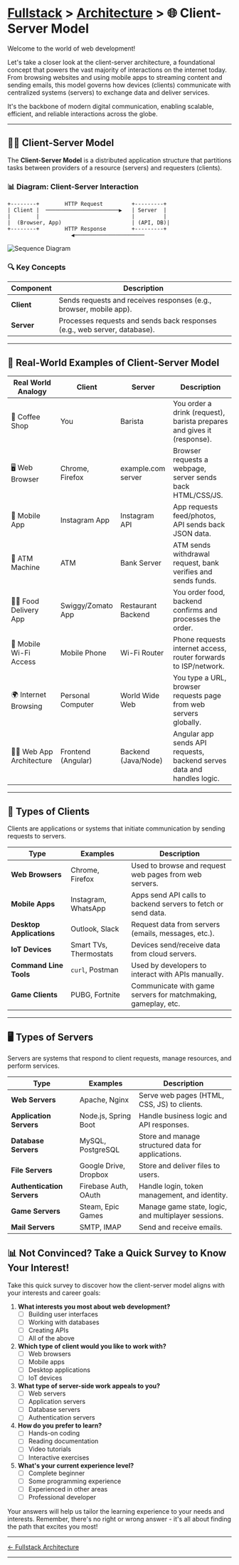 # [Fullstack](../../) > [Architecture](../) > 🌐 Client-Server Model

Welcome to the world of web development! 

Let's take a closer look at the client-server architecture, a foundational concept that powers the vast majority of interactions on the internet today. From browsing websites and using mobile apps to streaming content and sending emails, this model governs how devices (clients) communicate with centralized systems (servers) to exchange data and deliver services. 

It's the backbone of modern digital communication, enabling scalable, efficient, and reliable interactions across the globe.

---

## 🧑‍💻 Client-Server Model

The **Client-Server Model** is a distributed application structure that partitions tasks between providers of a resource (servers) and requesters (clients).

### 📊 Diagram: Client-Server Interaction

```plaintext
+--------+        HTTP Request         +---------+
| Client |  ───────────────────────▶   | Server  |
|        |                             |         |
|  (Browser, App)                      | (API, DB)|
+--------+        HTTP Response        +---------+
                    ◀──────────────────────
```

![Sequence Diagram](https://www.plantuml.com/plantuml/png/JP2npi8m38HtFuN7lyF_0Woe4WiZWhv0I5o824cnNQI-FQ6cXI4w-VJTwPHMrB6EzmJEQs7SfKXPeRwe4vw8dyG0vkB_zkDigkOWUAJ7IABuj--wmt8rOD0Rj-0Nbw5aePMtiu5Sb93ZvQfO-ZLaYWCNJo8ao4lUvO0Xof3S9EXBrifPIQ9-xbXsclvssCYvGkPLP-Tl69mwWBOQzIzU)

### 🔍 Key Concepts

| Component | Description |
|----------|-------------|
| **Client** | Sends requests and receives responses (e.g., browser, mobile app). |
| **Server** | Processes requests and sends back responses (e.g., web server, database). |

---

## 🧠 Real-World Examples of Client-Server Model

| Real World Analogy         | Client               | Server              | Description |
|----------------------------|----------------------|---------------------|-------------|
| 🏪 Coffee Shop             | You                  | Barista             | You order a drink (request), barista prepares and gives it (response). |
| 🖥️ Web Browser             | Chrome, Firefox      | example.com server  | Browser requests a webpage, server sends back HTML/CSS/JS. |
| 📱 Mobile App              | Instagram App        | Instagram API       | App requests feed/photos, API sends back JSON data. |
| 🧾 ATM Machine             | ATM                  | Bank Server         | ATM sends withdrawal request, bank verifies and sends funds. |
| 🧑‍🍳 Food Delivery App     | Swiggy/Zomato App    | Restaurant Backend  | You order food, backend confirms and processes the order. |
| 📶 Mobile Wi-Fi Access     | Mobile Phone         | Wi-Fi Router        | Phone requests internet access, router forwards to ISP/network. |
| 🌍 Internet Browsing       | Personal Computer    | World Wide Web      | You type a URL, browser requests page from web servers globally. |
| 🧑‍💻 Web App Architecture  | Frontend (Angular)   | Backend (Java/Node) | Angular app sends API requests, backend serves data and handles logic. |

---

## 🧭 Types of Clients

Clients are applications or systems that initiate communication by sending requests to servers.

| Type | Examples | Description |
|------|----------|-------------|
| **Web Browsers** | Chrome, Firefox | Used to browse and request web pages from web servers. |
| **Mobile Apps** | Instagram, WhatsApp | Apps send API calls to backend servers to fetch or send data. |
| **Desktop Applications** | Outlook, Slack | Request data from servers (emails, messages, etc.). |
| **IoT Devices** | Smart TVs, Thermostats | Devices send/receive data from cloud servers. |
| **Command Line Tools** | `curl`, Postman | Used by developers to interact with APIs manually. |
| **Game Clients** | PUBG, Fortnite | Communicate with game servers for matchmaking, gameplay, etc. |

---

## 🖥️ Types of Servers

Servers are systems that respond to client requests, manage resources, and perform services.

| Type | Examples | Description |
|------|----------|-------------|
| **Web Servers** | Apache, Nginx | Serve web pages (HTML, CSS, JS) to clients. |
| **Application Servers** | Node.js, Spring Boot | Handle business logic and API responses. |
| **Database Servers** | MySQL, PostgreSQL | Store and manage structured data for applications. |
| **File Servers** | Google Drive, Dropbox | Store and deliver files to users. |
| **Authentication Servers** | Firebase Auth, OAuth | Handle login, token management, and identity. |
| **Game Servers** | Steam, Epic Games | Manage game state, logic, and multiplayer sessions. |
| **Mail Servers** | SMTP, IMAP | Send and receive emails. |

## 📊 Not Convinced? Take a Quick Survey to Know Your Interest!

Take this quick survey to discover how the client-server model aligns with your interests and career goals:

1. **What interests you most about web development?**
   - [ ] Building user interfaces
   - [ ] Working with databases
   - [ ] Creating APIs
   - [ ] All of the above

2. **Which type of client would you like to work with?**
   - [ ] Web browsers
   - [ ] Mobile apps
   - [ ] Desktop applications
   - [ ] IoT devices

3. **What type of server-side work appeals to you?**
   - [ ] Web servers
   - [ ] Application servers
   - [ ] Database servers
   - [ ] Authentication servers

4. **How do you prefer to learn?**
   - [ ] Hands-on coding
   - [ ] Reading documentation
   - [ ] Video tutorials
   - [ ] Interactive exercises

5. **What's your current experience level?**
   - [ ] Complete beginner
   - [ ] Some programming experience
   - [ ] Experienced in other areas
   - [ ] Professional developer

Your answers will help us tailor the learning experience to your needs and interests. Remember, there's no right or wrong answer - it's all about finding the path that excites you most!

---

[← Fullstack Architecture](../)

---


